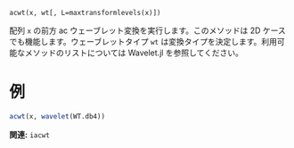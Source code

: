 ```
acwt(x, wt[, L=maxtransformlevels(x)])
```

配列 `x` の前方 ac ウェーブレット変換を実行します。このメソッドは 2D ケースでも機能します。ウェーブレットタイプ `wt` は変換タイプを決定します。利用可能なメソッドのリストについては Wavelet.jl を参照してください。

# 例

```julia
acwt(x, wavelet(WT.db4))
```

**関連:** `iacwt`
